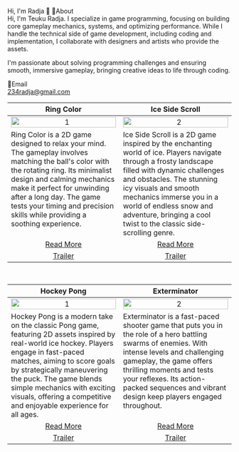 Hi, I'm Radja 👋
📌About <br>
Hi, I'm Teuku Radja. I specialize in game programming, focusing on building core gameplay mechanics, systems, and optimizing performance. While I handle the technical side of game development, including coding and implementation, I collaborate with designers and artists who provide the assets.

I'm passionate about solving programming challenges and ensuring smooth, immersive gameplay, bringing creative ideas to life through coding.

📩Email <br>
234radja@gmail.com

<table width="100%"> <thead> <tr> <th width="50%" align="center"><a>Ring Color</a></th> <!--tittle--> <th width="50%" align="center"><a>Ice Side Scroll</a></th> <!--tittle--> </tr> </thead> <tbody> <tr> <td align="center"> <img src="https://github.com/user-attachments/assets/ecf47cbe-8f94-4a0a-b322-8dbb15bebd76" alt="1" style="width:100%;height:auto;"> </td> <td align="center"> <img src="https://github.com/user-attachments/assets/02f34f73-b515-4eb1-ba01-295ee6fc8926" alt="2" style="width:100%;height:auto;"> </td> </tr> <tr> <td valign="text-top">Ring Color is a 2D game designed to relax your mind. The gameplay involves matching the ball's color with the rotating ring. Its minimalist design and calming mechanics make it perfect for unwinding after a long day. The game tests your timing and precision skills while providing a soothing experience.</td> <!--desc--> <td valign="text-top">Ice Side Scroll is a 2D game inspired by the enchanting world of ice. Players navigate through a frosty landscape filled with dynamic challenges and obstacles. The stunning icy visuals and smooth mechanics immerse you in a world of endless snow and adventure, bringing a cool twist to the classic side-scrolling genre.</td> <!--desc--> </tr> <tr> <td align="center"><a href="#">Read More</a></td> <!--link1--> <td align="center"><a href="#">Read More</a></td> <!--link2--> </tr> <tr> <td align="center"><a href="#">Trailer</a></td> <!--link1--> <td align="center"><a href="#">Trailer</a></td> <!--link2--> </tr> </tbody> </table> <br> <table width="100%"> <thead> <tr> <th width="50%" align="center"><a>Hockey Pong</a></th> <!--tittle 3--> <th width="50%" align="center"><a>Exterminator</a></th> <!--tittle 4--> </tr> </thead> <tbody> <tr> <td align="center"> <img src="https://github.com/user-attachments/assets/6bcc1197-98d5-4f42-a588-5017e25637bc" alt="1" style="width:100%;height:auto;"> </td> <td align="center"> <img src="https://github.com/user-attachments/assets/fae323ea-1340-464e-9a8b-72f5bcbb0580" alt="2" style="width:100%;height:auto;"> </td> </tr> <tr> <td valign="text-top">Hockey Pong is a modern take on the classic Pong game, featuring 2D assets inspired by real-world ice hockey. Players engage in fast-paced matches, aiming to score goals by strategically maneuvering the puck. The game blends simple mechanics with exciting visuals, offering a competitive and enjoyable experience for all ages.</td> <!--desc--> <td valign="text-top">Exterminator is a fast-paced shooter game that puts you in the role of a hero battling swarms of enemies. With intense levels and challenging gameplay, the game offers thrilling moments and tests your reflexes. Its action-packed sequences and vibrant design keep players engaged throughout.</td> <!--desc--> </tr> <tr> <td align="center"><a href="#">Read More</a></td> <!--link 3--> <td align="center"><a href="#">Read More</a></td> <!--link 4--> </tr> <tr> <td align="center"><a href="#">Trailer</a></td> <!--link 3--> <td align="center"><a href="#">Trailer</a></td> <!--link 4--> </tr> </tbody> </table>
